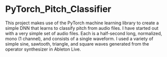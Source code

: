 # PyTorch_Pitch_Classifier
This project makes use of the PyTorch machine learning library to create a simple DNN that learns to classify pitch from audio files. I have started out with a very simple set of audio files. Each is a half-second long, normalized, mono (1 channel), and consists of a single waveform. I used a variety of simple sine, sawtooth, triangle, and square waves generated from the operator synthesizer in Ableton Live.   
